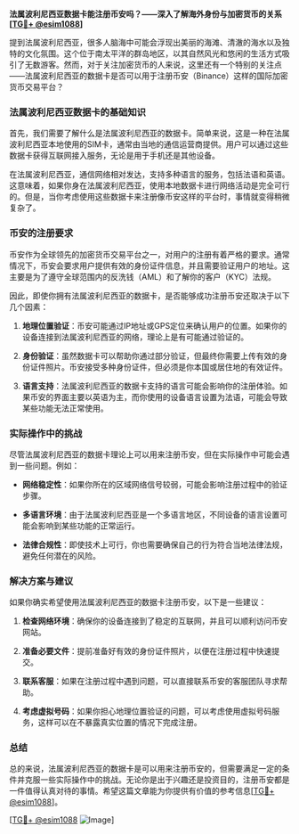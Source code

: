 **法属波利尼西亚数据卡能注册币安吗？——深入了解海外身份与加密货币的关系[[TG💪+ @esim1088](https://t.me/s/esim1088)]**

提到法属波利尼西亚，很多人脑海中可能会浮现出美丽的海滩、清澈的海水以及独特的文化氛围。这个位于南太平洋的群岛地区，以其自然风光和悠闲的生活方式吸引了无数游客。然而，对于关注加密货币的人来说，这里还有一个特别的关注点——法属波利尼西亚的数据卡是否可以用于注册币安（Binance）这样的国际加密货币交易平台？

### 法属波利尼西亚数据卡的基础知识

首先，我们需要了解什么是法属波利尼西亚的数据卡。简单来说，这是一种在法属波利尼西亚本地使用的SIM卡，通常由当地的通信运营商提供。用户可以通过这些数据卡获得互联网接入服务，无论是用于手机还是其他设备。

在法属波利尼西亚，通信网络相对发达，支持多种语言的服务，包括法语和英语。这意味着，如果你身在法属波利尼西亚，使用本地数据卡进行网络活动是完全可行的。但是，当你考虑使用这些数据卡来注册像币安这样的平台时，事情就变得稍微复杂了。

### 币安的注册要求

币安作为全球领先的加密货币交易平台之一，对用户的注册有着严格的要求。通常情况下，币安会要求用户提供有效的身份证件信息，并且需要验证用户的地址。这主要是为了遵守全球范围内的反洗钱（AML）和了解你的客户（KYC）法规。

因此，即使你拥有法属波利尼西亚的数据卡，是否能够成功注册币安还取决于以下几个因素：

1. **地理位置验证**：币安可能通过IP地址或GPS定位来确认用户的位置。如果你的设备连接到法属波利尼西亚的网络，理论上是有可能通过验证的。
   
2. **身份验证**：虽然数据卡可以帮助你通过部分验证，但最终你需要上传有效的身份证件照片。币安接受多种身份证件，但必须是你本国或居住地的有效证件。

3. **语言支持**：法属波利尼西亚的数据卡支持的语言可能会影响你的注册体验。如果币安的界面主要以英语为主，而你使用的设备语言设置为法语，可能会导致某些功能无法正常使用。

### 实际操作中的挑战

尽管法属波利尼西亚的数据卡理论上可以用来注册币安，但在实际操作中可能会遇到一些问题。例如：

- **网络稳定性**：如果你所在的区域网络信号较弱，可能会影响注册过程中的验证步骤。
  
- **多语言环境**：由于法属波利尼西亚是一个多语言地区，不同设备的语言设置可能会影响到某些功能的正常运行。

- **法律合规性**：即使技术上可行，你也需要确保自己的行为符合当地法律法规，避免任何潜在的风险。

### 解决方案与建议

如果你确实希望使用法属波利尼西亚的数据卡注册币安，以下是一些建议：

1. **检查网络环境**：确保你的设备连接到了稳定的互联网，并且可以顺利访问币安网站。

2. **准备必要文件**：提前准备好有效的身份证件照片，以便在注册过程中快速提交。

3. **联系客服**：如果在注册过程中遇到问题，可以直接联系币安的客服团队寻求帮助。

4. **考虑虚拟号码**：如果你担心地理位置验证的问题，可以考虑使用虚拟号码服务，这样可以在不暴露真实位置的情况下完成注册。

### 总结

总的来说，法属波利尼西亚的数据卡是可以用来注册币安的，但需要满足一定的条件并克服一些实际操作中的挑战。无论你是出于兴趣还是投资目的，注册币安都是一件值得认真对待的事情。希望这篇文章能为你提供有价值的参考信息[[TG💪+ @esim1088](https://t.me/s/esim1088)]。

[[TG💪+ @esim1088](https://t.me/s/esim1088) ![Image](https://i.postimg.cc/4NQfJmqS/Snipaste-2025-05-13-00-14-12.png)]